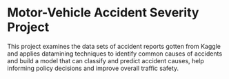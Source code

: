 # Motor-Vehicle Accident Severity Project
This project  examines the data sets  of accident reports gotten from Kaggle and applies datamining techniques to identify common causes of accidents and build a model that can classify and predict accident causes, help informing policy decisions and improve overall traffic safety.
